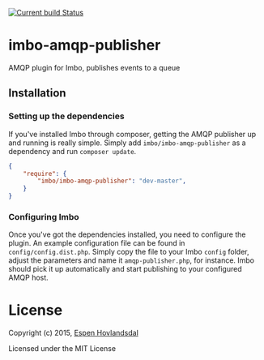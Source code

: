 [![Current build Status](https://secure.travis-ci.org/imbo/imbo-amqp-publisher.png)](http://travis-ci.org/imbo/imbo-amqp-publisher)

# imbo-amqp-publisher

AMQP plugin for Imbo, publishes events to a queue

## Installation

### Setting up the dependencies

If you've installed Imbo through composer, getting the AMQP publisher up and running is really simple. Simply add `imbo/imbo-amqp-publisher` as a dependency and run `composer update`.

```json
{
    "require": {
        "imbo/imbo-amqp-publisher": "dev-master",
    }
}
```

### Configuring Imbo

Once you've got the dependencies installed, you need to configure the plugin. An example configuration file can be found in `config/config.dist.php`. Simply copy the file to your Imbo `config` folder, adjust the parameters and name it `amqp-publisher.php`, for instance. Imbo should pick it up automatically and start publishing to your configured AMQP host.

# License

Copyright (c) 2015, [Espen Hovlandsdal](mailto:espen@hovlandsdal.com)

Licensed under the MIT License
